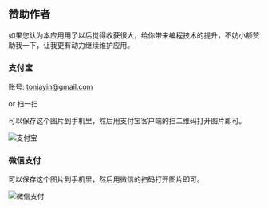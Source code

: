 赞助作者
-------

如果您认为本应用用了以后觉得收获很大，给你带来编程技术的提升，不妨小额赞助我一下，让我更有动力继续维护应用。


### 支付宝

账号: tonjayin@gmail.com  

or 扫一扫

可以保存这个图片到手机里，然后用支付宝客户端的扫二维码打开图片即可。

![支付宝](__IMG__/about/zhifubao.jpg)


### 微信支付

可以保存这个图片到手机里，然后用微信的扫码打开图片即可。

![微信支付](__IMG__/about/wechat-zhifu.png)


